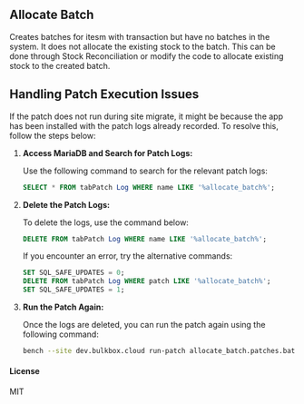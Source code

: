 ## Allocate Batch

Creates batches for itesm with transaction but have no batches in the system. It does not allocate the existing stock to the batch. This can be done through Stock Reconciliation or modify the code to allocate existing stock to the created batch.

## Handling Patch Execution Issues

If the patch does not run during site migrate, it might be because the app has been installed with the patch logs already recorded. To resolve this, follow the steps below:

1. **Access MariaDB and Search for Patch Logs:**

    Use the following command to search for the relevant patch logs:
    
    ```sql
    SELECT * FROM tabPatch Log WHERE name LIKE '%allocate_batch%';
    ```

2. **Delete the Patch Logs:**

    To delete the logs, use the command below:
    
    ```sql
    DELETE FROM tabPatch Log WHERE name LIKE '%allocate_batch%';
    ```

    If you encounter an error, try the alternative commands:

    ```sql
    SET SQL_SAFE_UPDATES = 0;
    DELETE FROM tabPatch Log WHERE patch LIKE '%allocate_batch%';
    SET SQL_SAFE_UPDATES = 1;
    ```

3. **Run the Patch Again:**

    Once the logs are deleted, you can run the patch again using the following command:

    ```bash
    bench --site dev.bulkbox.cloud run-patch allocate_batch.patches.batch_prod
    ```


#### License

MIT